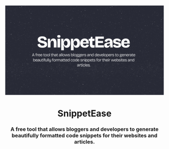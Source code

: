 ![](images/page1.png)
<h1 align="center">SnippetEase</h1>
<h3 align="center">A free tool that allows bloggers and developers to generate beautifully formatted code snippets for their websites and articles.</h3>
